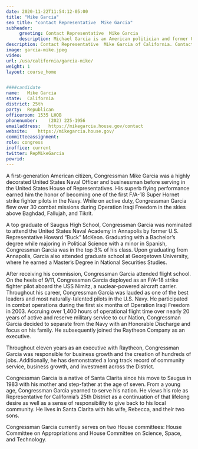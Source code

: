 ```yaml
---
date: 2020-11-22T11:54:12-05:00
title: "Mike Garcia"
seo_title: "contact Representative  Mike Garcia"
subheader:
     greeting: Contact Representative  Mike Garcia 
     description: Michael Garcia is an American politician and former United States Navy pilot serving as a member of the United States House of Representatives from California's 25th congressional district.
description: Contact Representative  Mike Garcia of California. Contact information for Mike Garcia includes email address, phone number, and mailing address.
image: garcia-mike.jpeg
video: 
url: /usa/california/garcia-mike/
weight: 1
layout: course_home


####candidate
name:	Mike Garcia
state:	California
district: 25th
party:	Republican
officeroom:	1535 LHOB
phonenumber:	(202) 225-1956
emailaddress:	https://mikegarcia.house.gov/contact
website:	https://mikegarcia.house.gov/
committeeassignment: 
role: congress
inoffice: current
twitter: RepMikeGarcia
powrid: 
---
```


A first-generation American citizen, Congressman Mike Garcia was a highly decorated United States Naval Officer and businessman before serving in the United States House of Representatives. His superb flying performance earned him the honor of becoming one of the first F/A-18 Super Hornet strike fighter pilots in the Navy. While on active duty, Congressman Garcia flew over 30 combat missions during Operation Iraqi Freedom in the skies above Baghdad, Fallujah, and Tikrit.

A top graduate of Saugus High School, Congressman Garcia was nominated to attend the United States Naval Academy in Annapolis by former U.S. Representative Howard “Buck” McKeon. Graduating with a Bachelor’s degree while majoring in Political Science with a minor in Spanish, Congressman Garcia was in the top 3% of his class. Upon graduating from Annapolis, Garcia also attended graduate school at Georgetown University, where he earned a Master’s Degree in National Securities Studies.

After receiving his commission, Congressman Garcia attended flight school. On the heels of 9/11, Congressman Garcia deployed as an F/A-18 strike fighter pilot aboard the USS Nimitz, a nuclear-powered aircraft carrier. Throughout his career, Congressman Garcia was lauded as one of the best leaders and most naturally-talented pilots in the U.S. Navy. He participated in combat operations during the first six months of Operation Iraqi Freedom in 2003. Accruing over 1,400 hours of operational flight time over nearly 20 years of active and reserve military service to our Nation, Congressman Garcia decided to separate from the Navy with an Honorable Discharge and focus on his family. He subsequently joined the Raytheon Company as an executive.

Throughout eleven years as an executive with Raytheon, Congressman Garcia was responsible for business growth and the creation of hundreds of jobs. Additionally, he has demonstrated a long track record of community service, business growth, and investment across the District.

Congressman Garcia is a native of Santa Clarita since his move to Saugus in 1983 with his mother and step-father at the age of seven. From a young age, Congressman Garcia yearned to serve his nation. He views his role as Representative for California’s 25th District as a continuation of that lifelong desire as well as a sense of responsibility to give back to his local community. He lives in Santa Clarita with his wife, Rebecca, and their two sons.

Congressman Garcia currently serves on two House committees: House Committee on Appropriations and House Committee on Science, Space, and Technology.
